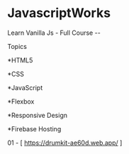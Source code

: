 # JavascriptWorks

Learn Vanilla Js - Full Course --

Topics

*HTML5

*CSS

*JavaScript

*Flexbox

*Responsive Design

*Firebase Hosting

01 - [ https://drumkit-ae60d.web.app/ ]
